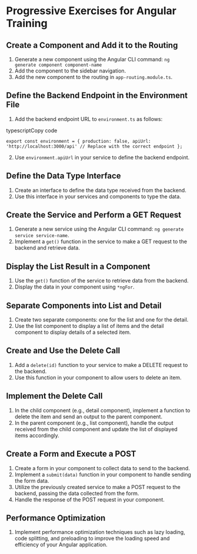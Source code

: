 # Progressive Exercises for Angular Training

## Create a Component and Add it to the Routing

1.  Generate a new component using the Angular CLI command: `ng generate component component-name`
2.  Add the component to the sidebar navigation.
3.  Add the new component to the routing in `app-routing.module.ts`.

## Define the Backend Endpoint in the Environment File

1.  Add the backend endpoint URL to `environment.ts` as follows:

typescriptCopy code

`export const environment = {
  production: false,
  apiUrl: 'http://localhost:3000/api' // Replace with the correct endpoint
};`

2.  Use `environment.apiUrl` in your service to define the backend endpoint.

## Define the Data Type Interface

1.  Create an interface to define the data type received from the backend.
2.  Use this interface in your services and components to type the data.

## Create the Service and Perform a GET Request

1.  Generate a new service using the Angular CLI command: `ng generate service service-name`.
2.  Implement a `get()` function in the service to make a GET request to the backend and retrieve data.

## Display the List Result in a Component

1.  Use the `get()` function of the service to retrieve data from the backend.
2.  Display the data in your component using `*ngFor`.

## Separate Components into List and Detail

1.  Create two separate components: one for the list and one for the detail.
2.  Use the list component to display a list of items and the detail component to display details of a selected item.

## Create and Use the Delete Call

1.  Add a `delete(id)` function to your service to make a DELETE request to the backend.
2.  Use this function in your component to allow users to delete an item.

## Implement the Delete Call

1.  In the child component (e.g., detail component), implement a function to delete the item and send an output to the parent component.
2.  In the parent component (e.g., list component), handle the output received from the child component and update the list of displayed items accordingly.

## Create a Form and Execute a POST

1.  Create a form in your component to collect data to send to the backend.
2.  Implement a `submit(data)` function in your component to handle sending the form data.
3.  Utilize the previously created service to make a POST request to the backend, passing the data collected from the form.
4.  Handle the response of the POST request in your component.

## Performance Optimization

1.  Implement performance optimization techniques such as lazy loading, code splitting, and preloading to improve the loading speed and efficiency of your Angular application.
